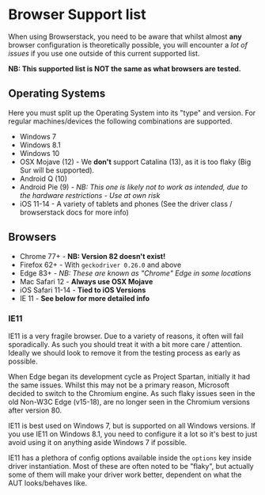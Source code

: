 # Browser Support list

When using Browserstack, you need to be aware that whilst almost **any** browser configuration is theoretically possible,
you will encounter a _lot of issues_ if you use one outside of this current supported list.

**NB: This supported list is NOT the same as what browsers are tested.**

## Operating Systems

Here you must split up the Operating System into its "type" and version. For regular machines/devices the following
combinations are supported.

- Windows 7
- Windows 8.1
- Windows 10
- OSX Mojave (12) - We **don't** support Catalina (13), as it is too flaky (Big Sur will be supported).
- Android Q (10)
- Android Pie (9) - _NB: This one is likely not to work as intended, due to the hardware restrictions - Use at own risk_
- iOS 11-14 - A variety of tablets and phones (See the driver class / browserstack docs for more info)

## Browsers

- Chrome 77+ - **NB: Version 82 doesn't exist!**
- Firefox 62+ - With `geckodriver 0.26.0` and above
- Edge 83+ - _NB: These are known as "Chrome" Edge in some locations_
- Mac Safari 12 - **Always use OSX Mojave**
- iOS Safari 11-14 - **Tied to iOS Versions**
- IE 11 - **See below for more detailed info**

### IE11

IE11 is a very fragile browser. Due to a variety of reasons, it often will fail sporadically. As such you should treat
it with a bit more care / attention. Ideally we should look to remove it from the testing process as early as possible.

When Edge began its development cycle as Project Spartan, initially it had the same issues. Whilst this may not be a
primary reason, Microsoft decided to switch to the Chromium engine. As such flaky issues seen in the old Non-W3C Edge
(v15-18), are no longer seen in the Chromium versions after version 80.

IE11 is best used on Windows 7, but is supported on all Windows versions. If you use IE11 on Windows 8.1, you need to
configure it a lot so it's best to just avoid using it on anything aside Windows 7 if possible.

IE11 has a plethora of config options available inside the `options` key inside driver instantiation. Most of these are
often noted to be "flaky", but actually some of them will make your driver work better, dependent on what the
AUT looks/behaves like.
